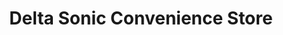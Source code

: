 ---
title: "Delta Sonic Convenience Store"
url: /webster/delta-sonic-convenience-store/
shop: convenience
---